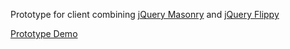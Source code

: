 Prototype for client combining [jQuery Masonry](http://masonry.desandro.com/) and [jQuery Flippy](http://guilhemmarty.com/flippy/)

[Prototype Demo](http://richardroyal.github.io/masonry_with_flippy_on_hover)

